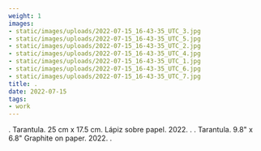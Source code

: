 ```yaml
---
weight: 1
images:
- static/images/uploads/2022-07-15_16-43-35_UTC_3.jpg
- static/images/uploads/2022-07-15_16-43-35_UTC_5.jpg
- static/images/uploads/2022-07-15_16-43-35_UTC_2.jpg
- static/images/uploads/2022-07-15_16-43-35_UTC_4.jpg
- static/images/uploads/2022-07-15_16-43-35_UTC_1.jpg
- static/images/uploads/2022-07-15_16-43-35_UTC_6.jpg
- static/images/uploads/2022-07-15_16-43-35_UTC_7.jpg
title: .
date: 2022-07-15
tags:
- work
---
```


.
Tarantula.
25 cm x 17.5 cm.
Lápiz sobre papel.
2022.
.
.
Tarantula.
9.8" x 6.8"
Graphite on paper.
2022.
.
